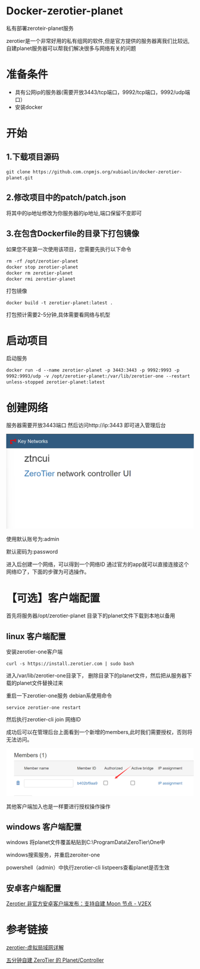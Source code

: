 # Docker-zerotier-planet
私有部署zeroteir-planet服务

zerotier是一个非常好用的私有组网的软件,但是官方提供的服务器离我们比较远,自建planet服务器可以帮我们解决很多与网络有关的问题


# 准备条件
- 具有公网ip的服务器(需要开放3443/tcp端口，9992/tcp端口，9992/udp端口）
- 安装docker
  
# 开始
## 1.下载项目源码
```
git clone https://github.com.cnpmjs.org/xubiaolin/docker-zerotier-planet.git
```
## 2.修改项目中的patch/patch.json

将其中的ip地址修改为你服务器的ip地址,端口保留不变即可


## 3.在包含Dockerfile的目录下打包镜像
如果您不是第一次使用该项目，您需要先执行以下命令
```
rm -rf /opt/zerotier-planet 
docker stop zerotier-planet 
docker rm zerotier-planet
docker rmi zerotier-planet
```
打包镜像
```
docker build -t zerotier-planet:latest .
```
打包预计需要2-5分钟,具体需要看网络与机型


# 启动项目

启动服务
```
docker run -d --name zerotier-planet -p 3443:3443 -p 9992:9993 -p 9992:9993/udp -v /opt/zerotier-planet:/var/lib/zerotier-one --restart unless-stopped zerotier-planet:latest
```


# 创建网络
服务器需要开放3443端口
然后访问http://ip:3443 即可进入管理后台

![ui](webui.png)


使用默认账号为:admin

默认密码为:password

进入后创建一个网络，可以得到一个网络ID
通过官方的app就可以直接连接这个网络ID了，下面的步骤为可选操作。

# 【可选】客户端配置
首先将服务器/opt/zerotier-planet 目录下的planet文件下载到本地以备用

## linux 客户端配置
安装zerotier-one客户端
```
curl -s https://install.zerotier.com | sudo bash
```
进入/var/lib/zerotier-one目录下，
删除目录下的planet文件，然后把从服务器下载的planet文件替换过来

重启一下zerotier-one服务
debian系使用命令
```
service zerotier-one restart 
```

然后执行zerotier-cli join 网络ID

成功后可以在管理后台上面看到一个新增的members,此时我们需要授权，否则将无法访问。

![auth](auth.png)

其他客户端加入也是一样要进行授权操作操作

## windows 客户端配置
windows
将planet文件覆盖粘贴到C:\ProgramData\ZeroTier\One中

windows搜索服务，并重启zeroiter-one

powershell（admin）中执行zerotier-cli listpeers查看planet是否生效

## 安卓客户端配置
[Zerotier 非官方安卓客户端发布：支持自建 Moon 节点 - V2EX](https://www.v2ex.com/t/768628)

# 参考链接
[zerotier-虚拟局域网详解](https://www.glimmer.ltd/2021/3299983056/)

[五分钟自建 ZeroTier 的 Planet/Controller](https://v2ex.com/t/799623)
